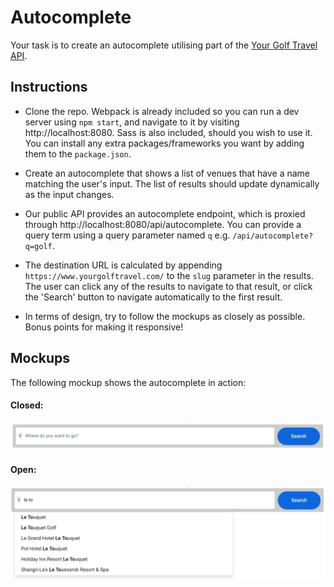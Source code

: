 # Autocomplete

Your task is to create an autocomplete utilising part of the [Your Golf Travel API](https://www.yourgolftravel.com/api/autocomplete).

## Instructions

* Clone the repo. Webpack is already included so you can run a dev server using `npm start`, and navigate to it by visiting http://localhost:8080. Sass is also included, should you wish to use it. You can install any extra packages/frameworks you want by adding them to the `package.json`.

* Create an autocomplete that shows a list of venues that have a name matching the user's input. The list of results should update dynamically as the input changes.

* Our public API provides an autocomplete endpoint, which is proxied through http://localhost:8080/api/autocomplete. You can provide a query term using a query parameter named `q` e.g. `/api/autocomplete?q=golf`.

* The destination URL is calculated by appending `https://www.yourgolftravel.com/` to the `slug` parameter in the results. The user can click any of the results to navigate to that result, or click the 'Search' button to navigate automatically to the first result.

* In terms of design, try to follow the mockups as closely as possible. Bonus points for making it responsive!

## Mockups

The following mockup shows the autocomplete in action:

#### Closed:

![Closed autocomplete](src/images/mockups/autocomplete-closed.png)

#### Open:

![Open autocomplete](src/images/mockups/autocomplete-open.png)
